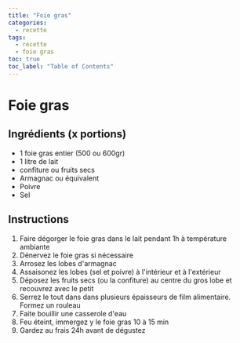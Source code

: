 ```yaml
---
title: "Foie gras"
categories:
  - recette
tags:
  - recette
  - foie gras
toc: true
toc_label: "Table of Contents"
---
```


# Foie gras

## Ingrédients (x portions)

- 1 foie gras entier (500 ou 600gr)
- 1 litre de lait
- confiture ou fruits secs
- Armagnac ou équivalent
- Poivre
- Sel

## Instructions

1. Faire dégorger le foie gras dans le lait pendant 1h à température ambiante
1. Dénervez le foie gras si nécessaire
1. Arrosez les lobes d'armagnac
1. Assaisonez les lobes (sel et poivre) à l'intérieur et à l'extérieur
1. Déposez les fruits secs (ou la confiture) au centre du gros lobe et recouvrez avec le petit
1. Serrez le tout dans dans plusieurs épaisseurs de film alimentaire. Formez un rouleau
1. Faite bouillir une casserole d'eau
1. Feu éteint, immergez y le foie gras 10 à 15 min
1. Gardez au frais 24h avant de dégustez

